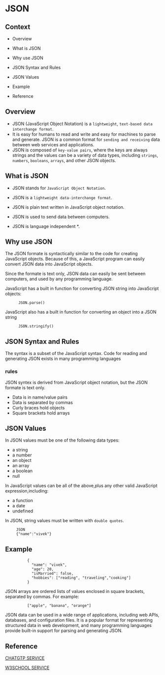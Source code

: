 # JSON
 
##  Context
 
   - Overview
  
   - What is JSON
  
   - Why use JSON
  
   - JSON Syntax and Rules
  
   - JSON Values
 
   - Example

   - Reference
  

## Overview
- JSON (JavaScript Object Notation) is a `lightweight`, `text-based data interchange format`. 
- It is easy for humans to read and write and easy for machines to parse and generate. JSON is a common format for `sending and receiving` data between web services and applications.
- JSON is composed of `key-value pairs`, where the keys are always strings and the values can be a variety of data types, including `strings`, `numbers`, `booleans`, `arrays`, and other JSON objects.


## What is JSON

 - JSON stands for `JavaScript Object Notation`.
 
 - JSON is a `lightweight data-interchange format`.
 
 - JSON is plain text written in JavaScript object notation.
 
 - JSON is used to send data between computers.
 
 - JSON is language independent *.



## Why use JSON

 The JSON formate is syntactically similar to the code for creating JavaScript objects. Because of this, a JavaScript program can easily convert JSON data into JavaScript objects.
 
 Since the formate is text only, JSON data can easily be sent between computers, and used by any programming language.
 
 JavaScript has a built in function for converting JSON string into JavaScript objects:
          
          JSON.parse()

 JavaScript also has a built in function for converting an object into a JSON string
 
          JSON.stringify()
 
 

## JSON Syntax and Rules

The syntax is a subset of the JavaScript syntax. Code for reading and generating JSON exists in many programming languages

### rules

JSON syntex is derived from JavaScript object notation, but the JSON formate is text only.

  - Data is in name/value pairs
  - Data is separated by commas
  - Curly braces hold objects
  - Square brackets hold arrays
 

## JSON Values

In JSON   values must be one of the following data types:

  - a string
  - a number
  - an object
  - an array
  - a boolean
  - null

In JavaScript values can be all of the above,plus any other valid JavaScript expression,including:

  - a function
  - a date
  - undefined

In JSON, string values must be written with `double quotes`.

         
         JSON 
         {"name":"vivek"}
         


## Example


              {
                "name": "vivek",
                "age": 20,
                "isMarried": false,
                "hobbies": ["reading", "traveling","cooking"]
              }

JSON arrays are ordered lists of values enclosed in square brackets, separated by commas. For example:

              ["apple", "banana", "orange"]


JSON data can be used in a wide range of applications, including web APIs, databases, and configuration files. It is a popular format for representing structured data in web development, and many programming languages provide built-in support for parsing and generating JSON.


## Reference

[ CHATGTP SERVICE ](https://chat.openai.com/chat)

[ W3SCHOOL SERVICE ](https://www.w3schools.com)









